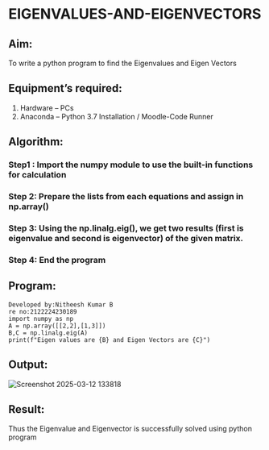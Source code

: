 # EIGENVALUES-AND-EIGENVECTORS
## Aim:
To write a python program to find the Eigenvalues and Eigen Vectors
## Equipment’s required:
1. 	Hardware – PCs
2. 	Anaconda – Python 3.7 Installation / Moodle-Code Runner
## Algorithm:
### Step1 : Import the numpy module to use the built-in functions for calculation

### Step 2: Prepare the lists from each equations and assign in np.array()

### Step 3: Using the np.linalg.eig(),  we get two results (first is eigenvalue and second is eigenvector) of the given matrix.

### Step 4: End the program


## Program:
```
Developed by:Nitheesh Kumar B
re no:2122224230189
import numpy as np
A = np.array([[2,2],[1,3]])
B,C = np.linalg.eig(A)
print(f"Eigen values are {B} and Eigen Vectors are {C}")
```
## Output:

![Screenshot 2025-03-12 133818](https://github.com/user-attachments/assets/a802b6a3-9c82-470b-9ba8-0bf86285bb01)

## Result:
Thus the Eigenvalue and Eigenvector is successfully solved using python program
